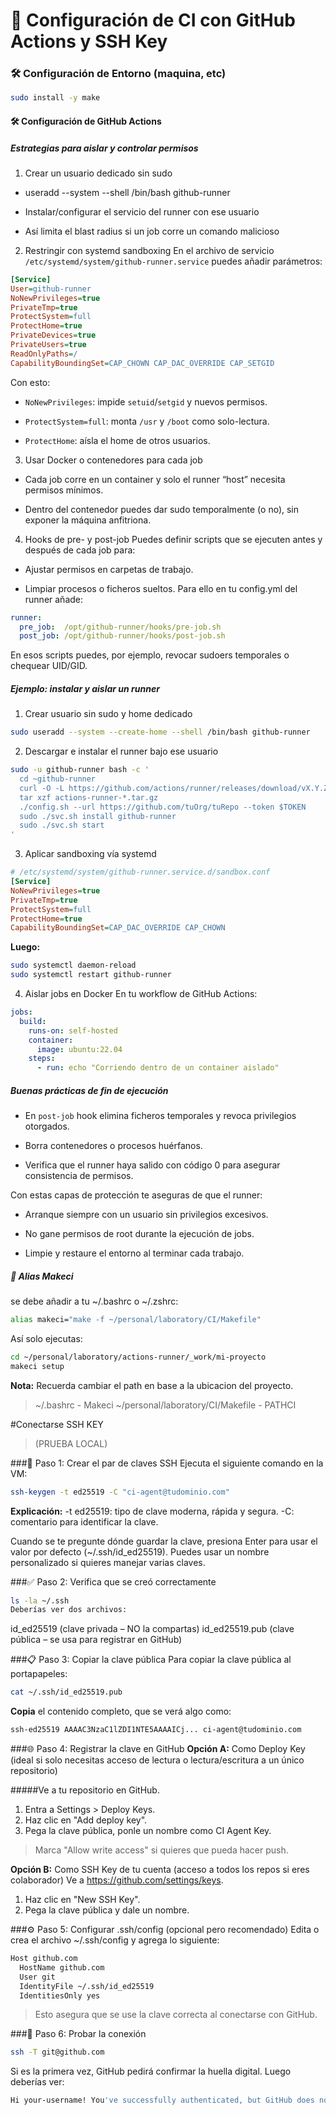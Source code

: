 # 🚀 Configuración de CI con GitHub Actions y SSH Key

### 🛠️ Configuración de Entorno (maquina, etc)

```bash
sudo install -y make
```
#### 🛠️ Configuración de GitHub Actions

##### Estrategias para aislar y controlar permisos

1. Crear un usuario dedicado sin sudo

- useradd --system --shell /bin/bash github-runner

- Instalar/configurar el servicio del runner con ese usuario

- Así limita el blast radius si un job corre un comando malicioso

2. Restringir con systemd sandboxing En el archivo de servicio `/etc/systemd/system/github-runner.service` puedes añadir parámetros:

```ini
[Service]
User=github-runner
NoNewPrivileges=true
PrivateTmp=true
ProtectSystem=full
ProtectHome=true
PrivateDevices=true
PrivateUsers=true
ReadOnlyPaths=/
CapabilityBoundingSet=CAP_CHOWN CAP_DAC_OVERRIDE CAP_SETGID
```
Con esto:

- `NoNewPrivileges`: impide `setuid`/`setgid` y nuevos permisos.

- `ProtectSystem=full`: monta `/usr` y `/boot` como solo-lectura.

- `ProtectHome`: aísla el home de otros usuarios.

3. Usar Docker o contenedores para cada job

- Cada job corre en un container y solo el runner “host” necesita permisos mínimos.

- Dentro del contenedor puedes dar sudo temporalmente (o no), sin exponer la máquina anfitriona.

4. Hooks de pre- y post-job Puedes definir scripts que se ejecuten antes y después de cada job para:

- Ajustar permisos en carpetas de trabajo.

- Limpiar procesos o ficheros sueltos. Para ello en tu config.yml del runner añade:

```yaml
runner:
  pre_job:  /opt/github-runner/hooks/pre-job.sh
  post_job: /opt/github-runner/hooks/post-job.sh
```
En esos scripts puedes, por ejemplo, revocar sudoers temporales o chequear UID/GID.

##### Ejemplo: instalar y aislar un runner
1. Crear usuario sin sudo y home dedicado

```bash
sudo useradd --system --create-home --shell /bin/bash github-runner
```

2. Descargar e instalar el runner bajo ese usuario

```bash
sudo -u github-runner bash -c '
  cd ~github-runner
  curl -O -L https://github.com/actions/runner/releases/download/vX.Y.Z/actions-runner-linux-x64-*.tar.gz
  tar xzf actions-runner-*.tar.gz
  ./config.sh --url https://github.com/tuOrg/tuRepo --token $TOKEN
  sudo ./svc.sh install github-runner
  sudo ./svc.sh start
'
```

3. Aplicar sandboxing vía systemd

```ini
# /etc/systemd/system/github-runner.service.d/sandbox.conf
[Service]
NoNewPrivileges=true
PrivateTmp=true
ProtectSystem=full
ProtectHome=true
CapabilityBoundingSet=CAP_DAC_OVERRIDE CAP_CHOWN
```

**Luego:**

```bash
sudo systemctl daemon-reload
sudo systemctl restart github-runner
```

4. Aislar jobs en Docker En tu workflow de GitHub Actions:

```yaml
jobs:
  build:
    runs-on: self-hosted
    container:
      image: ubuntu:22.04
    steps:
      - run: echo "Corriendo dentro de un container aislado"
```

##### Buenas prácticas de fin de ejecución

- En `post-job` hook elimina ficheros temporales y revoca privilegios otorgados.

- Borra contenedores o procesos huérfanos.

- Verifica que el runner haya salido con código 0 para asegurar consistencia de permisos.

Con estas capas de protección te aseguras de que el runner:

- Arranque siempre con un usuario sin privilegios excesivos.

- No gane permisos de root durante la ejecución de jobs.

- Limpie y restaure el entorno al terminar cada trabajo.

##### 🧠 Alias Makeci 
se debe añadir a tu ~/.bashrc o ~/.zshrc:

```bash
alias makeci="make -f ~/personal/laboratory/CI/Makefile"
```
Así solo ejecutas:

```bash
cd ~/personal/laboratory/actions-runner/_work/mi-proyecto
makeci setup
```

**Nota:** Recuerda cambiar el path en base a la ubicacion del proyecto.

> ~/.bashrc - Makeci
> ~/personal/laboratory/CI/Makefile - PATHCI

#Conectarse SSH KEY 
> (PRUEBA LOCAL)

###🧾 Paso 1: Crear el par de claves SSH
Ejecuta el siguiente comando en la VM:

```bash
ssh-keygen -t ed25519 -C "ci-agent@tudominio.com"
```
**Explicación:**
-t ed25519: tipo de clave moderna, rápida y segura.
-C: comentario para identificar la clave.

Cuando se te pregunte dónde guardar la clave, presiona Enter para usar el valor por defecto (~/.ssh/id_ed25519). Puedes usar un nombre personalizado si quieres manejar varias claves.

###✅ Paso 2: Verifica que se creó correctamente

```bash
ls -la ~/.ssh
Deberías ver dos archivos:
```
id_ed25519 (clave privada – NO la compartas)
id_ed25519.pub (clave pública – se usa para registrar en GitHub)

###📋 Paso 3: Copiar la clave pública
Para copiar la clave pública al portapapeles:

```bash
cat ~/.ssh/id_ed25519.pub
```
**Copia** el contenido completo, que se verá algo como:

```bash
ssh-ed25519 AAAAC3NzaC1lZDI1NTE5AAAAICj... ci-agent@tudominio.com
```

###🌐 Paso 4: Registrar la clave en GitHub
**Opción A:** Como Deploy Key (ideal si solo necesitas acceso de lectura o lectura/escritura a un único repositorio)

#####Ve a tu repositorio en GitHub.

1. Entra a Settings > Deploy Keys.
2. Haz clic en "Add deploy key".
3. Pega la clave pública, ponle un nombre como CI Agent Key.

>Marca "Allow write access" si quieres que pueda hacer push.

**Opción B:** Como SSH Key de tu cuenta (acceso a todos los repos si eres colaborador)
Ve a https://github.com/settings/keys.

1. Haz clic en "New SSH Key".
2. Pega la clave pública y dale un nombre.

###⚙️ Paso 5: Configurar .ssh/config (opcional pero recomendado)
Edita o crea el archivo ~/.ssh/config y agrega lo siguiente:

```bash
Host github.com
  HostName github.com
  User git
  IdentityFile ~/.ssh/id_ed25519
  IdentitiesOnly yes
```
>Esto asegura que se use la clave correcta al conectarse con GitHub.

###🔎 Paso 6: Probar la conexión

```bash
ssh -T git@github.com
```
Si es la primera vez, GitHub pedirá confirmar la huella digital. Luego deberías ver:

```bash
Hi your-username! You've successfully authenticated, but GitHub does not provide shell access.
```